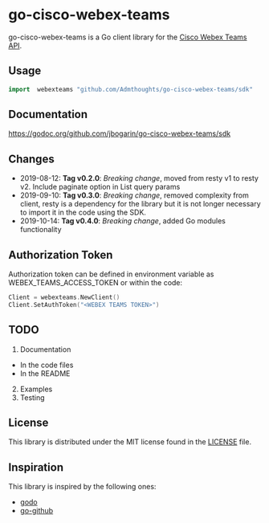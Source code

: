 # go-cisco-webex-teams #
go-cisco-webex-teams is a Go client library for the [Cisco Webex Teams API](https://developer.webex.com/index.html).

## Usage ##

```go
import	webexteams "github.com/Admthoughts/go-cisco-webex-teams/sdk"
```

## Documentation

https://godoc.org/github.com/jbogarin/go-cisco-webex-teams/sdk

## Changes

* 2019-08-12: **Tag v0.2.0**: _Breaking change_, moved from resty v1 to resty v2. Include paginate option in List query params
* 2019-09-10: **Tag v0.3.0**: _Breaking change_, removed complexity from client, resty is a dependency for the library but it is not longer necessary to import it in the code using the SDK.
* 2019-10-14: **Tag v0.4.0**: _Breaking change_, added Go modules functionality

## Authorization Token

Authorization token can be defined in environment variable as WEBEX_TEAMS_ACCESS_TOKEN or within the code:

```go
Client = webexteams.NewClient()
Client.SetAuthToken("<WEBEX TEAMS TOKEN>")
```

## TODO ##

1. Documentation
  * In the code files
  * In the README
2. Examples
3. Testing

## License ##

This library is distributed under the MIT license found in the [LICENSE](./LICENSE) file.

## Inspiration ##

This library is inspired by the following ones:

- [godo](https://github.com/digitalocean/godo)
- [go-github](https://github.com/google/go-github)

